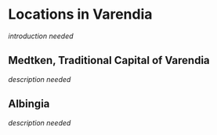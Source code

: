 # Locations in Varendia

*introduction needed*

## Medtken, Traditional Capital of Varendia

*description needed*

## Albingia

*description needed*

